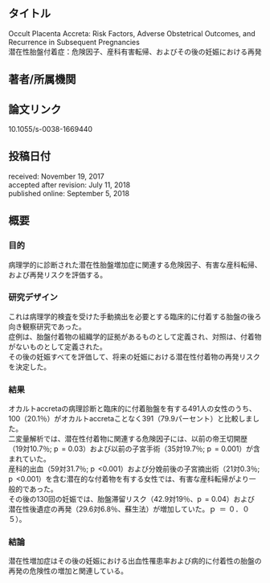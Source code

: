 ## タイトル
Occult Placenta Accreta: Risk Factors, Adverse Obstetrical Outcomes, and Recurrence in Subsequent Pregnancies  
潜在性胎盤付着症：危険因子、産科有害転帰、およびその後の妊娠における再発

## 著者/所属機関

## 論文リンク
10.1055/s-0038-1669440

## 投稿日付
received: November 19, 2017  
accepted after revision: July 11, 2018  
published online: September 5, 2018

## 概要
### 目的
病理学的に診断された潜在性胎盤増加症に関連する危険因子、有害な産科転帰、および再発リスクを評価する。

### 研究デザイン
これは病理学的検査を受けた手動摘出を必要とする臨床的に付着する胎盤の後ろ向き観察研究であった。  
症例は、胎盤付着物の組織学的証拠があるものとして定義され、対照は、付着物がないものとして定義された。  
その後の妊娠すべてを評価して、将来の妊娠における潜在性付着物の再発リスクを決定した。

### 結果
オカルトaccretaの病理診断と臨床的に付着胎盤を有する491人の女性のうち、100（20.1％）がオカルトaccretaことなく391（79.9パーセント）と比較しました。  
二変量解析では、潜在性付着物に関連する危険因子には、以前の帝王切開歴（19対10.7％; p  = 0.03）および以前の子宮手術（35対19.7％; p  = 0.001）が含まれていた。  
産科的出血（59対31.7％; p  <0.001）および分娩前後の子宮摘出術（21対0.3％; p  <0.001）を含む潜在的な付着物を有する女性では、有害な産科転帰がより一般的であった。  
その後の130回の妊娠では、胎盤滞留リスク（42.9対19％、p  = 0.04）および潜在性後遺症の再発（29.6対6.8％、蘇生法）が増加していた。ｐ  ＝ ０．０５）。

### 結論
潜在性増加症はその後の妊娠における出血性罹患率および病的に付着性の胎盤の再発の危険性の増加と関連している。
